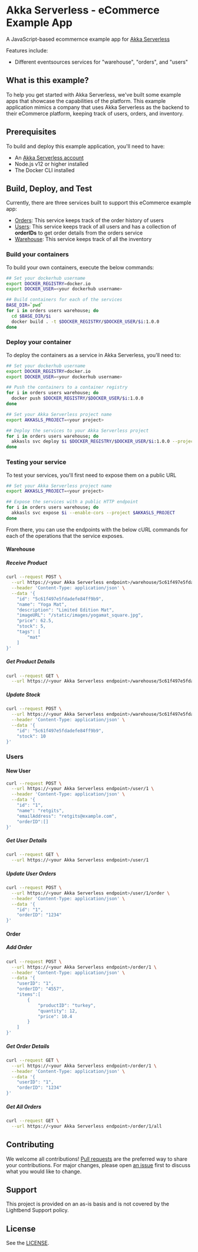 # Akka Serverless - eCommerce Example App

A JavaScript-based ecommernce example app for [Akka Serverless](https://developer.lightbend.com/docs/akka-serverless/)

Features include:

* Different eventsources services for "warehouse", "orders", and "users"

## What is this example?

To help you get started with Akka Serverless, we've built some example apps that showcase the capabilities of the platform. This example application mimics a company that uses Akka Serverless as the backend to their eCommerce platform, keeping track of users, orders, and inventory.

## Prerequisites

To build and deploy this example application, you'll need to have:

* An [Akka Serverless account](https://docs.cloudstate.com/getting-started/lightbend-account.html)
* Node.js v12 or higher installed
* The Docker CLI installed

## Build, Deploy, and Test

Currently, there are three services built to support this eCommerce example app:

* [Orders](./orders): This service keeps track of the order history of users
* [Users](./users): This service keeps track of all users and has a collection of **orderIDs** to get order details from the orders service
* [Warehouse](./warehouse): This service keeps track of all the inventory

### Build your containers

To build your own containers, execute the below commands:

```bash
## Set your dockerhub username
export DOCKER_REGISTRY=docker.io
export DOCKER_USER=<your dockerhub username>

## Build containers for each of the services
BASE_DIR=`pwd`
for i in orders users warehouse; do
  cd $BASE_DIR/$i
  docker build . -t $DOCKER_REGISTRY/$DOCKER_USER/$i:1.0.0
done
```

### Deploy your container

To deploy the containers as a service in Akka Serverless, you'll need to:

```bash
## Set your dockerhub username
export DOCKER_REGISTRY=docker.io
export DOCKER_USER=<your dockerhub username>

## Push the containers to a container registry
for i in orders users warehouse; do
  docker push $DOCKER_REGISTRY/$DOCKER_USER/$i:1.0.0
done

## Set your Akka Serverless project name
export AKKASLS_PROJECT=<your project>

## Deploy the services to your Akka Serverless project
for i in orders users warehouse; do
  akkasls svc deploy $i $DOCKER_REGISTRY/$DOCKER_USER/$i:1.0.0 --project $AKKASLS_PROJECT
done
```

### Testing your service

To test your services, you'll first need to expose them on a public URL

```bash
## Set your Akka Serverless project name
export AKKASLS_PROJECT=<your project>

## Expose the services with a public HTTP endpoint
for i in orders users warehouse; do
  akkasls svc expose $i --enable-cors --project $AKKASLS_PROJECT
done
```

From there, you can use the endpoints with the below cURL commands for each of the operations that the service exposes.

#### Warehouse

##### Receive Product

```bash
curl --request POST \
  --url https://<your Akka Serverless endpoint>/warehouse/5c61f497e5fdadefe84ff9b9 \
  --header 'Content-Type: application/json' \
  --data '{
    "id": "5c61f497e5fdadefe84ff9b9",
    "name": "Yoga Mat",
    "description": "Limited Edition Mat",
    "imageURL": "/static/images/yogamat_square.jpg",
    "price": 62.5,
    "stock": 5,
    "tags": [
        "mat"
    ]
}'
```

##### Get Product Details

```bash
curl --request GET \
  --url https://<your Akka Serverless endpoint>/warehouse/5c61f497e5fdadefe84ff9b9
```

##### Update Stock

```bash
curl --request POST \
  --url https://<your Akka Serverless endpoint>/warehouse/5c61f497e5fdadefe84ff9b9/stock \
  --header 'Content-Type: application/json' \
  --data '{
    "id": "5c61f497e5fdadefe84ff9b9",
    "stock": 10
}'
```

### Users

#### New User

```bash
curl --request POST \
  --url https://<your Akka Serverless endpoint>/user/1 \
  --header 'Content-Type: application/json' \
  --data '{
	"id": "1",
	"name": "retgits",
	"emailAddress": "retgits@example.com",
	"orderID":[]
}'
```

##### Get User Details

```bash
curl --request GET \
  --url https://<your Akka Serverless endpoint>/user/1
```

##### Update User Orders

```bash
curl --request POST \
  --url https://<your Akka Serverless endpoint>/user/1/order \
  --header 'Content-Type: application/json' \
  --data '{
	"id": "1",
	"orderID": "1234"
}'
```

#### Order

##### Add Order

```bash
curl --request POST \
  --url https://<your Akka Serverless endpoint>/order/1 \
  --header 'Content-Type: application/json' \
  --data '{
	"userID": "1", 
	"orderID": "4557", 
	"items":[
		{
			"productID": "turkey", 
		 	"quantity": 12, 
			"price": 10.4
		}
	]
}'
```

##### Get Order Details

```bash
curl --request GET \
  --url https://<your Akka Serverless endpoint>/order/1 \
  --header 'Content-Type: application/json' \
  --data '{
	"userID": "1",
	"orderID": "1234"
}'
```

##### Get All Orders

```bash
curl --request GET \
  --url https://<your Akka Serverless endpoint>/order/1/all
```

## Contributing

We welcome all contributions! [Pull requests](https://github.com/lightbend-labs/akkaserverless-ecommerce-javascript/pulls) are the preferred way to share your contributions. For major changes, please open [an issue](https://github.com/lightbend-labs/akkaserverless-ecommerce-javascript/issues) first to discuss what you would like to change.

## Support

This project is provided on an as-is basis and is not covered by the Lightbend Support policy.

## License

See the [LICENSE](./LICENSE).